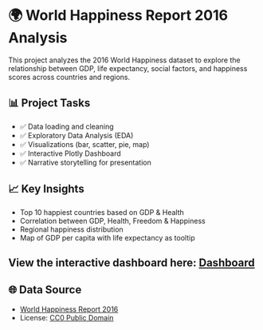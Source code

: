 # 🌍 World Happiness Report 2016 Analysis

This project analyzes the 2016 World Happiness dataset to explore the relationship between GDP, life expectancy, social factors, and happiness scores across countries and regions.

## 📊 Project Tasks

- ✅ Data loading and cleaning
- ✅ Exploratory Data Analysis (EDA)
- ✅ Visualizations (bar, scatter, pie, map)
- ✅ Interactive Plotly Dashboard
- ✅ Narrative storytelling for presentation


## 📈 Key Insights

- Top 10 happiest countries based on GDP & Health
- Correlation between GDP, Health, Freedom & Happiness
- Regional happiness distribution
- Map of GDP per capita with life expectancy as tooltip

## View the interactive dashboard here: [Dashboard](https://amateeraasu.github.io/WorldHappiness2016/)

## 🌐 Data Source

- [World Happiness Report 2016](https://cf-courses-data.s3.us.cloud-object-storage.appdomain.cloud/IBMSkillsNetwork-AI0272EN-SkillsNetwork/labs/dataset/2016.csv)  
- License: [CC0 Public Domain](https://creativecommons.org/publicdomain/zero/1.0/)

